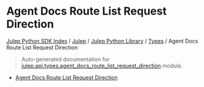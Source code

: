 # Agent Docs Route List Request Direction

[Julep Python SDK Index](../../../README.md#julep-python-sdk-index) / [Julep](../../index.md#julep) / [Julep Python Library](../index.md#julep-python-library) / [Types](./index.md#types) / Agent Docs Route List Request Direction

> Auto-generated documentation for [julep.api.types.agent_docs_route_list_request_direction](../../../../../../../julep/api/types/agent_docs_route_list_request_direction.py) module.
- [Agent Docs Route List Request Direction](#agent-docs-route-list-request-direction)
